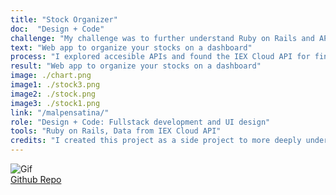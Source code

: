 ```yaml
---
title: "Stock Organizer"
doc:  "Design + Code"
challenge: "My challenge was to further understand Ruby on Rails and API integration"
text: "Web app to organize your stocks on a dashboard"
process: "I explored accesible APIs and found the IEX Cloud API for financial data"
result: "Web app to organize your stocks on a dashboard"
image: ./chart.png
image1: ./stock3.png
image2: ./stock.png
image3: ./stock1.png
link: "/malpensatina/"
role: "Design + Code: Fullstack development and UI design"
tools: "Ruby on Rails, Data from IEX Cloud API"
credits: "I created this project as a side project to more deeply understand Rails and working with APIs"
---
```


![Gif](stock.gif)
<br>
[Github Repo](https://github.com/meghanmartin995/-stock_market "https://github.com/meghanmartin995/-stock_market")
